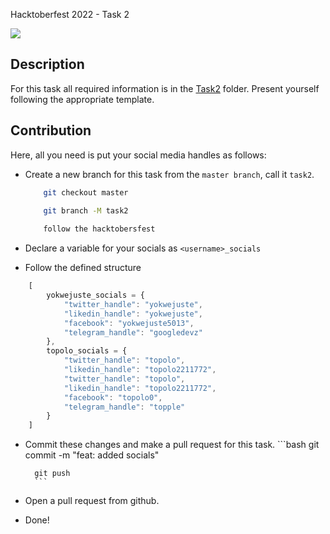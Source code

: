 Hacktoberfest 2022 - Task 2

![](https://i.ibb.co/6WHvFt0/Ephoto360-com-16332243f7b601-1.jpg)

## Description

For this task all required information is in the [Task2](Task2) folder. Present yourself following the appropriate template.

## Contribution

Here, all you need is put your social media handles as follows:
- Create a new branch for this task from the `master branch`, call it `task2`.

    ```bash
        git checkout master

        git branch -M task2
        
        follow the hacktobersfest
    ```
- Declare a variable for your socials as `<username>_socials`
- Follow the defined structure
```javascript
    [
        yokwejuste_socials = {
            "twitter_handle": "yokwejuste",
            "likedin_handle": "yokwejuste",
            "facebook": "yokwejuste5013",
            "telegram_handle": "googledevz"
        },
        topolo_socials = {
            "twitter_handle": "topolo",
            "likedin_handle": "topolo2211772",
            "twitter_handle": "topolo",
            "likedin_handle": "topolo2211772",
            "facebook": "topolo0",
            "telegram_handle": "topple"
        }
    ]
```
- Commit these changes and make a pull request for this task.
        ```bash
        git commit -m "feat: added <username> socials"

        git push
        ```
- Open a pull request from github.


- Done!
